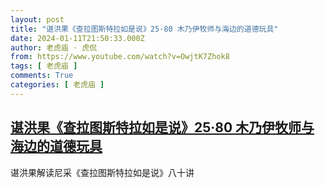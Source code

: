 ```yaml
---
layout: post
title: "谌洪果《查拉图斯特拉如是说》25·80 木乃伊牧师与海边的道德玩具"
date: 2024-01-11T21:50:33.000Z
author: 老虎庙 · 虎侃
from: https://www.youtube.com/watch?v=OwjtK7Zhok8
tags: [ 老虎庙 ]
comments: True
categories: [ 老虎庙 ]
---
```

<!--1705009833000-->
[谌洪果《查拉图斯特拉如是说》25·80 木乃伊牧师与海边的道德玩具](https://www.youtube.com/watch?v=OwjtK7Zhok8)
------

<div>
谌洪果解读尼采《查拉图斯特拉如是说》八十讲
</div>
